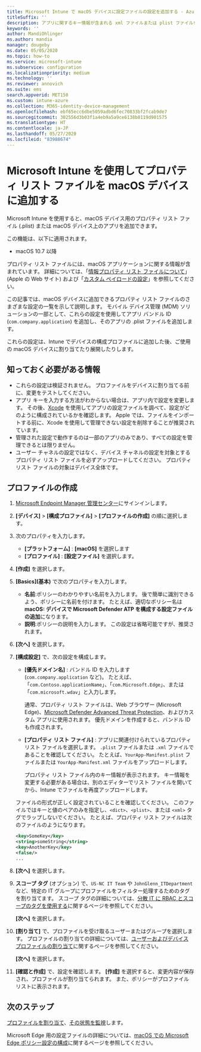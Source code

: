 ```yaml
---
title: Microsoft Intune で macOS デバイスに設定ファイルの設定を追加する - Azure | Microsoft Docs
titleSuffix: ''
description: アプリに関するキー情報が含まれる xml ファイルまたは plist ファイルを追加します。 設定ファイル デバイス構成プロファイルを使用してプロパティ リスト ファイル内のキー情報を変更し、それを macOS デバイスに割り当てます。
keywords: ''
author: MandiOhlinger
ms.author: mandia
manager: dougeby
ms.date: 05/05/2020
ms.topic: how-to
ms.service: microsoft-intune
ms.subservice: configuration
ms.localizationpriority: medium
ms.technology: ''
ms.reviewer: annovich
ms.suite: ems
search.appverid: MET150
ms.custom: intune-azure
ms.collection: M365-identity-device-management
ms.openlocfilehash: ebf65ecc6dbe5059adbd6fec70833bf2fcab9de7
ms.sourcegitcommit: 302556d3b03f1a4eb9a5a9ce6138b8119d901575
ms.translationtype: HT
ms.contentlocale: ja-JP
ms.lasthandoff: 05/27/2020
ms.locfileid: "83988674"
---
```

# <a name="add-a-property-list-file-to-macos-devices-using-microsoft-intune"></a>Microsoft Intune を使用してプロパティ リスト ファイルを macOS デバイスに追加する

Microsoft Intune を使用すると、macOS デバイス用のプロパティ リスト ファイル (.plist) または macOS デバイス上のアプリを追加できます。

この機能は、以下に適用されます。

- macOS 10.7 以降

プロパティ リスト ファイルには、macOS アプリケーションに関する情報が含まれています。 詳細については、「[情報プロパティ リスト ファイルについて](https://developer.apple.com/library/archive/documentation/General/Reference/InfoPlistKeyReference/Articles/AboutInformationPropertyListFiles.html)」 (Apple の Web サイト) および「[カスタム ペイロードの設定](https://support.apple.com/guide/mdm/custom-mdm9abbdbe7/1/web/1)」を参照してください。

この記事では、macOS デバイスに追加できるプロパティ リスト ファイルのさまざまな設定の一覧を示して説明します。 モバイル デバイス管理 (MDM) ソリューションの一部として、これらの設定を使用してアプリ バンドル ID (`com.company.application`) を追加し、そのアプリの .plist ファイルを追加します。

これらの設定は、Intune でデバイスの構成プロファイルに追加した後、ご使用の macOS デバイスに割り当てたり展開したりします。

## <a name="what-you-need-to-know"></a>知っておく必要がある情報

- これらの設定は検証されません。 プロファイルをデバイスに割り当てる前に、変更をテストしてください。
- アプリ キーを入力する方法がわからない場合は、アプリ内で設定を変更します。 その後、[Xcode](https://developer.apple.com/xcode/) を使用してアプリの設定ファイルを調べて、設定がどのように構成されているかを確認します。 Apple では、ファイルをインポートする前に、Xcode を使用して管理できない設定を削除することが推奨されています。
- 管理された設定で動作するのは一部のアプリのみであり、すべての設定を管理できるとは限りません。
- ユーザー チャネルの設定ではなく、デバイス チャネルの設定を対象とするプロパティ リスト ファイルを必ずアップロードしてください。 プロパティ リスト ファイルの対象はデバイス全体です。

## <a name="create-the-profile"></a>プロファイルの作成

1. [Microsoft Endpoint Manager 管理センター](https://go.microsoft.com/fwlink/?linkid=2109431)にサインインします。
2. **[デバイス]**  >  **[構成プロファイル]**  >  **[プロファイルの作成]** の順に選択します。
3. 次のプロパティを入力します。

    - **[プラットフォーム]** : **[macOS]** を選択します
    - **[プロファイル]** : **[設定ファイル]** を選択します。

4. **[作成]** を選択します。
5. **[Basics]\(基本\)** で次のプロパティを入力します。

    - **名前**:ポリシーのわかりやすい名前を入力します。 後で簡単に識別できるよう、ポリシーに名前を付けます。 たとえば、適切なポリシー名は **macOS: デバイスで Microsoft Defender ATP を構成する設定ファイルの追加**になります。
    - **説明**:ポリシーの説明を入力します。 この設定は省略可能ですが、推奨されます。

6. **[次へ]** を選択します。

7. **[構成設定]** で、次の設定を構成します。

    - **[優先ドメイン名]** : バンドル ID を入力します (`com.company.application` など)。 たとえば、「`com.Contoso.applicationName`」、「`com.Microsoft.Edge`」、または「`com.microsoft.wdav`」と入力します。

      通常、プロパティ リスト ファイルは、Web ブラウザー (Microsoft Edge)、[Microsoft Defender Advanced Threat Protection](https://docs.microsoft.com/windows/security/threat-protection/microsoft-defender-atp/microsoft-defender-atp-mac)、およびカスタム アプリに使用されます。 優先ドメインを作成すると、バンドル ID も作成されます。

    - **[プロパティ リスト ファイル]** : アプリに関連付けられているプロパティ リスト ファイルを選択します。 `.plist` ファイルまたは `.xml` ファイルであることを確認してください。 たとえば、`YourApp-Manifest.plist` ファイルまたは `YourApp-Manifest.xml` ファイルをアップロードします。

      プロパティ リスト ファイル内のキー情報が表示されます。 キー情報を変更する必要がある場合は、別のエディターでリスト ファイルを開いてから、Intune でファイルを再度アップロードします。

    ファイルの形式が正しく設定されていることを確認してください。 このファイルではキーと値のペアのみを指定し、`<dict>`、`<plist>`、または `<xml>` タグでラップしないでください。 たとえば、プロパティ リスト ファイルは次のファイルのようになります。

    ```xml
    <key>SomeKey</key>
    <string>someString</string>
    <key>AnotherKey</key>
    <false/>
    ...
    ```

8. **[次へ]** を選択します。
9. **スコープ タグ** (オプション) で、`US-NC IT Team` や `JohnGlenn_ITDepartment` など、特定の IT グループにプロファイルをフィルター処理するためのタグを割り当てます。 スコープ タグの詳細については、[分散 IT に RBAC とスコープのタグを使用する](../fundamentals/scope-tags.md)に関するページを参照してください。

    **[次へ]** を選択します。

10. **[割り当て]** で、プロファイルを受け取るユーザーまたはグループを選択します。 プロファイルの割り当ての詳細については、[ユーザーおよびデバイス プロファイルの割り当て](device-profile-assign.md)に関するページを参照してください。

    **[次へ]** を選択します。

11. **[確認と作成]** で、設定を確認します。 **[作成]** を選択すると、変更内容が保存され、プロファイルが割り当てられます。 また、ポリシーがプロファイル リストに表示されます。

## <a name="next-steps"></a>次のステップ

[プロファイルを割り当て](device-profile-assign.md)、[その状態を監視](device-profile-monitor.md)します。

Microsoft Edge 用の設定ファイルの詳細については、[macOS での Microsoft Edge ポリシー設定の構成](https://docs.microsoft.com/deployedge/configure-microsoft-edge-on-mac)に関するページを参照してください。
